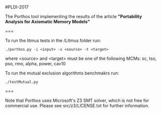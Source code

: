 #PLDI-2017

The Porthos tool implementing the results of the article **"Portability Analysis for Axiomatic Memory Models"**

===

To run the litmus tests in the /Litmus folder run: 

```
./porthos.py -i <input> -s <source> -t <target>
```

where \<source> and \<target> must be one of the following MCMs: sc, tso, pso, rmo, alpha, power, cav10

To run the mutual exclusion algorithms benchmakrs run:

```
./testMutual.py
```
===

Note that Porthos uses Microsoft's Z3 SMT solver, which is not free for commercial use. Please see src/z3/LICENSE.txt for further information.

